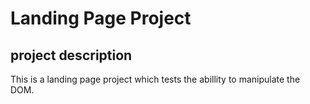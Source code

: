# Landing Page Project

## project description
This is a landing page project which tests the abillity to manipulate the DOM.